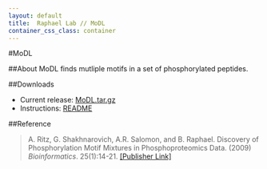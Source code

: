 ```yaml
---
layout: default
title:  Raphael Lab // MoDL
container_css_class: container
---
```


#MoDL

##About
MoDL finds mutliple motifs in a set of phosphorylated peptides.

<a name="download"></a>

##Downloads
* Current release: [MoDL.tar.gz](http://compbio-research.cs.brown.edu/software/MoDL/MoDL.tar.gz)
* Instructions: [README](http://compbio-research.cs.brown.edu/software/MoDL/README)

<a name="reference"></a>

##Reference
>A. Ritz, G. Shakhnarovich, A.R. Salomon, and B. Raphael.
>Discovery of Phosphorylation Motif Mixtures in Phosphoproteomics Data.
>(2009) *Bioinformatics*. 25(1):14-21. [[Publisher Link]](http://dx.doi.org/10.1093/bioinformatics/btn569)